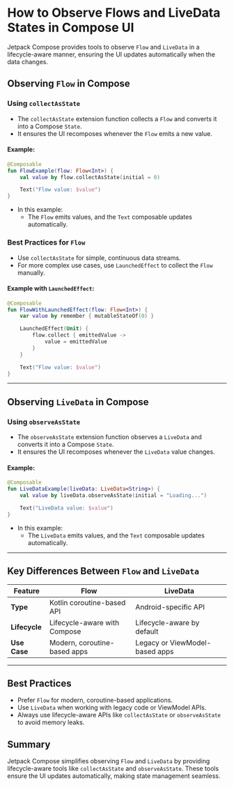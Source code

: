 # How to Observe Flows and LiveData States in Compose UI

Jetpack Compose provides tools to observe `Flow` and `LiveData` in a lifecycle-aware manner, ensuring the UI updates automatically when the data changes.

## Observing `Flow` in Compose

### Using `collectAsState`
- The `collectAsState` extension function collects a `Flow` and converts it into a Compose `State`.
- It ensures the UI recomposes whenever the `Flow` emits a new value.

#### Example:
```kotlin
@Composable
fun FlowExample(flow: Flow<Int>) {
    val value by flow.collectAsState(initial = 0)

    Text("Flow value: $value")
}
```
- In this example:
  - The `Flow` emits values, and the `Text` composable updates automatically.

### Best Practices for `Flow`
- Use `collectAsState` for simple, continuous data streams.
- For more complex use cases, use `LaunchedEffect` to collect the `Flow` manually.

#### Example with `LaunchedEffect`:
```kotlin
@Composable
fun FlowWithLaunchedEffect(flow: Flow<Int>) {
    var value by remember { mutableStateOf(0) }

    LaunchedEffect(Unit) {
        flow.collect { emittedValue ->
            value = emittedValue
        }
    }

    Text("Flow value: $value")
}
```

---

## Observing `LiveData` in Compose

### Using `observeAsState`
- The `observeAsState` extension function observes a `LiveData` and converts it into a Compose `State`.
- It ensures the UI recomposes whenever the `LiveData` value changes.

#### Example:
```kotlin
@Composable
fun LiveDataExample(liveData: LiveData<String>) {
    val value by liveData.observeAsState(initial = "Loading...")

    Text("LiveData value: $value")
}
```
- In this example:
  - The `LiveData` emits values, and the `Text` composable updates automatically.

---

## Key Differences Between `Flow` and `LiveData`
| Feature         | Flow                          | LiveData                       |
|------------------|-------------------------------|--------------------------------|
| **Type**         | Kotlin coroutine-based API   | Android-specific API          |
| **Lifecycle**    | Lifecycle-aware with Compose | Lifecycle-aware by default    |
| **Use Case**     | Modern, coroutine-based apps | Legacy or ViewModel-based apps |

---

## Best Practices
- Prefer `Flow` for modern, coroutine-based applications.
- Use `LiveData` when working with legacy code or ViewModel APIs.
- Always use lifecycle-aware APIs like `collectAsState` or `observeAsState` to avoid memory leaks.

## Summary
Jetpack Compose simplifies observing `Flow` and `LiveData` by providing lifecycle-aware tools like `collectAsState` and `observeAsState`. These tools ensure the UI updates automatically, making state management seamless.
